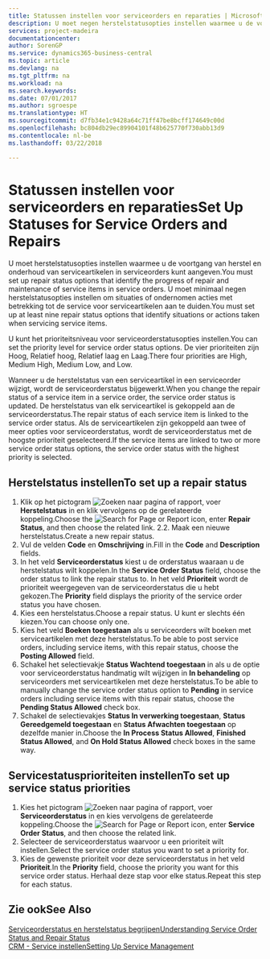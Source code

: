 ```yaml
---
title: Statussen instellen voor serviceorders en reparaties | Microsoft Docs
description: U moet negen herstelstatusopties instellen waarmee u de voortgang van herstel en onderhoud van serviceartikelen in serviceorders kunt aangeven.
services: project-madeira
documentationcenter: 
author: SorenGP
ms.service: dynamics365-business-central
ms.topic: article
ms.devlang: na
ms.tgt_pltfrm: na
ms.workload: na
ms.search.keywords: 
ms.date: 07/01/2017
ms.author: sgroespe
ms.translationtype: HT
ms.sourcegitcommit: d7fb34e1c9428a64c71ff47be8bcff174649c00d
ms.openlocfilehash: bc804db29ec89904101f48b625770f730abb13d9
ms.contentlocale: nl-be
ms.lasthandoff: 03/22/2018

---
```

# <a name="set-up-statuses-for-service-orders-and-repairs"></a><span data-ttu-id="9b3a3-103">Statussen instellen voor serviceorders en reparaties</span><span class="sxs-lookup"><span data-stu-id="9b3a3-103">Set Up Statuses for Service Orders and Repairs</span></span>
<span data-ttu-id="9b3a3-104">U moet herstelstatusopties instellen waarmee u de voortgang van herstel en onderhoud van serviceartikelen in serviceorders kunt aangeven.</span><span class="sxs-lookup"><span data-stu-id="9b3a3-104">You must set up repair status options that identify the progress of repair and maintenance of service items in service orders.</span></span> <span data-ttu-id="9b3a3-105">U moet minimaal negen herstelstatusopties instellen om situaties of ondernomen acties met betrekking tot de service voor serviceartikelen aan te duiden.</span><span class="sxs-lookup"><span data-stu-id="9b3a3-105">You must set up at least nine repair status options that identify situations or actions taken when servicing service items.</span></span>  

<span data-ttu-id="9b3a3-106">U kunt het prioriteitsniveau voor serviceorderstatusopties instellen.</span><span class="sxs-lookup"><span data-stu-id="9b3a3-106">You can set the priority level for service order status options.</span></span> <span data-ttu-id="9b3a3-107">De vier prioriteiten zijn Hoog, Relatief hoog, Relatief laag en Laag.</span><span class="sxs-lookup"><span data-stu-id="9b3a3-107">There four priorities are High, Medium High, Medium Low, and Low.</span></span>  
  
<span data-ttu-id="9b3a3-108">Wanneer u de herstelstatus van een serviceartikel in een serviceorder wijzigt, wordt de serviceorderstatus bijgewerkt.</span><span class="sxs-lookup"><span data-stu-id="9b3a3-108">When you change the repair status of a service item in a service order, the service order status is updated.</span></span> <span data-ttu-id="9b3a3-109">De herstelstatus van elk serviceartikel is gekoppeld aan de serviceorderstatus.</span><span class="sxs-lookup"><span data-stu-id="9b3a3-109">The repair status of each service item is linked to the service order status.</span></span> <span data-ttu-id="9b3a3-110">Als de serviceartikelen zijn gekoppeld aan twee of meer opties voor serviceorderstatus, wordt de serviceorderstatus met de hoogste prioriteit geselecteerd.</span><span class="sxs-lookup"><span data-stu-id="9b3a3-110">If the service items are linked to two or more service order status options, the service order status with the highest priority is selected.</span></span>  

## <a name="to-set-up-a-repair-status"></a><span data-ttu-id="9b3a3-111">Herstelstatus instellen</span><span class="sxs-lookup"><span data-stu-id="9b3a3-111">To set up a repair status</span></span>  
1. <span data-ttu-id="9b3a3-112">Klik op het pictogram ![Zoeken naar pagina of rapport](media/ui-search/search_small.png "pictogram Zoeken naar pagina of rapport"), voer **Herstelstatus** in en klik vervolgens op de gerelateerde koppeling.</span><span class="sxs-lookup"><span data-stu-id="9b3a3-112">Choose the ![Search for Page or Report](media/ui-search/search_small.png "Search for Page or Report icon") icon, enter **Repair Status**, and then choose the related link.</span></span> <span data-ttu-id="9b3a3-113">2.</span><span class="sxs-lookup"><span data-stu-id="9b3a3-113">2.</span></span> <span data-ttu-id="9b3a3-114">Maak een nieuwe herstelstatus.</span><span class="sxs-lookup"><span data-stu-id="9b3a3-114">Create a new repair status.</span></span>  
3. <span data-ttu-id="9b3a3-115">Vul de velden **Code** en **Omschrijving** in.</span><span class="sxs-lookup"><span data-stu-id="9b3a3-115">Fill in the **Code** and **Description** fields.</span></span>  
4. <span data-ttu-id="9b3a3-116">In het veld **Serviceorderstatus** kiest u de orderstatus waaraan u de herstelstatus wilt koppelen.</span><span class="sxs-lookup"><span data-stu-id="9b3a3-116">In the **Service Order Status** field, choose the order status to link the repair status to.</span></span> <span data-ttu-id="9b3a3-117">In het veld **Prioriteit** wordt de prioriteit weergegeven van de serviceorderstatus die u hebt gekozen.</span><span class="sxs-lookup"><span data-stu-id="9b3a3-117">The **Priority** field displays the priority of the service order status you have chosen.</span></span>  
5. <span data-ttu-id="9b3a3-118">Kies een herstelstatus.</span><span class="sxs-lookup"><span data-stu-id="9b3a3-118">Choose a repair status.</span></span> <span data-ttu-id="9b3a3-119">U kunt er slechts één kiezen.</span><span class="sxs-lookup"><span data-stu-id="9b3a3-119">You can choose only one.</span></span>  
6. <span data-ttu-id="9b3a3-120">Kies het veld **Boeken toegestaan** als u serviceorders wilt boeken met serviceartikelen met deze herstelstatus.</span><span class="sxs-lookup"><span data-stu-id="9b3a3-120">To be able to post service orders, including service items, with this repair status, choose the **Posting Allowed** field.</span></span>  
7. <span data-ttu-id="9b3a3-121">Schakel het selectievakje **Status Wachtend toegestaan** in als u de optie voor serviceorderstatus handmatig wilt wijzigen in **In behandeling** op serviceorders met serviceartikelen met deze herstelstatus.</span><span class="sxs-lookup"><span data-stu-id="9b3a3-121">To be able to manually change the service order status option to **Pending** in service orders including service items with this repair status, choose the **Pending Status Allowed** check box.</span></span>  
8. <span data-ttu-id="9b3a3-122">Schakel de selectievakjes **Status In verwerking toegestaan**, **Status Gereedgemeld toegestaan** en **Status Afwachten toegestaan** op dezelfde manier in.</span><span class="sxs-lookup"><span data-stu-id="9b3a3-122">Choose the **In Process Status Allowed**, **Finished Status Allowed**, and **On Hold Status Allowed** check boxes in the same way.</span></span>
  
## <a name="to-set-up-service-status-priorities"></a><span data-ttu-id="9b3a3-123">Servicestatusprioriteiten instellen</span><span class="sxs-lookup"><span data-stu-id="9b3a3-123">To set up service status priorities</span></span>  
1. <span data-ttu-id="9b3a3-124">Kies het pictogram ![Zoeken naar pagina of rapport](media/ui-search/search_small.png "pictogram Zoeken naar pagina of rapport"), voer **Serviceorderstatus** in en kies vervolgens de gerelateerde koppeling.</span><span class="sxs-lookup"><span data-stu-id="9b3a3-124">Choose the ![Search for Page or Report](media/ui-search/search_small.png "Search for Page or Report icon") icon, enter **Service Order Status**, and then choose the related link.</span></span>  
2. <span data-ttu-id="9b3a3-125">Selecteer de serviceorderstatus waarvoor u een prioriteit wilt instellen.</span><span class="sxs-lookup"><span data-stu-id="9b3a3-125">Select the service order status you want to set a priority for.</span></span>  
3. <span data-ttu-id="9b3a3-126">Kies de gewenste prioriteit voor deze serviceorderstatus in het veld **Prioriteit**.</span><span class="sxs-lookup"><span data-stu-id="9b3a3-126">In the **Priority** field, choose the priority you want for this service order status.</span></span> <span data-ttu-id="9b3a3-127">Herhaal deze stap voor elke status.</span><span class="sxs-lookup"><span data-stu-id="9b3a3-127">Repeat this step for each status.</span></span>  
  
## <a name="see-also"></a><span data-ttu-id="9b3a3-128">Zie ook</span><span class="sxs-lookup"><span data-stu-id="9b3a3-128">See Also</span></span>  
[<span data-ttu-id="9b3a3-129">Serviceorderstatus en herstelstatus begrijpen</span><span class="sxs-lookup"><span data-stu-id="9b3a3-129">Understanding Service Order Status and Repair Status</span></span>]()  
[<span data-ttu-id="9b3a3-130">CRM - Service instellen</span><span class="sxs-lookup"><span data-stu-id="9b3a3-130">Setting Up Service Management</span></span>](service-setup-service.md)  

